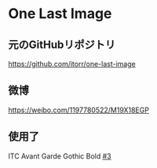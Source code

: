 

# One Last Image

## 元のGitHubリポジトリ
https://github.com/itorr/one-last-image

## 微博
https://weibo.com/1197780522/M19X18EGP

## 使用了
ITC Avant Garde Gothic Bold [#3](https://github.com/itorr/one-last-image/issues/3)

